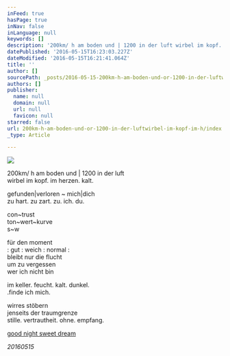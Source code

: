```yaml
---
inFeed: true
hasPage: true
inNav: false
inLanguage: null
keywords: []
description: '200km/ h am boden und | 1200 in der luft wirbel im kopf. im herzen. kalt.'
datePublished: '2016-05-15T16:23:03.227Z'
dateModified: '2016-05-15T16:21:41.064Z'
title: ''
author: []
sourcePath: _posts/2016-05-15-200km-h-am-boden-und-or-1200-in-der-luftwirbel-im-kopf-im-h.md
authors: []
publisher:
  name: null
  domain: null
  url: null
  favicon: null
starred: false
url: 200km-h-am-boden-und-or-1200-in-der-luftwirbel-im-kopf-im-h/index.html
_type: Article

---
```

![](https://the-grid-user-content.s3-us-west-2.amazonaws.com/0e6f8a03-c19b-4663-8ed9-4c89e05473b0.jpg)

200km/ h am boden und | 1200 in der luft  
wirbel im kopf. im herzen. kalt.

gefunden|verloren ~ mich|dich  
zu hart. zu zart. zu. ich. du.

con~trust  
ton~wert~kurve  
s~w

für den moment  
: gut : weich : normal :  
bleibt nur die flucht  
um zu vergessen  
wer ich nicht bin

im keller. feucht. kalt. dunkel.  
.finde ich mich.

wirres stöbern  
jenseits der traumgrenze  
stille. vertrautheit. ohne. empfang.

[good night sweet dream][0]

_20160515_

[0]: https://www.youtube.com/watch?v=_VG_zGIss8c